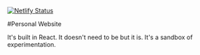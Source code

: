 [![Netlify Status](https://api.netlify.com/api/v1/badges/42eccb33-2088-40d9-8196-1719f6d9f62e/deploy-status)](https://app.netlify.com/sites/perfectlycromulent/deploys)

#Personal Website

It's built in React. It doesn't need to be but it is. It's a sandbox of experimentation.
